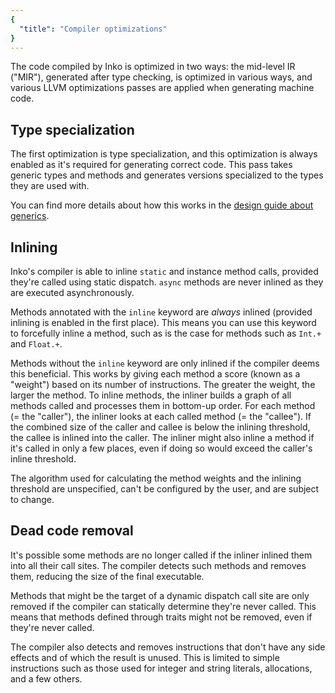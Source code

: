 ```yaml
---
{
  "title": "Compiler optimizations"
}
---
```


The code compiled by Inko is optimized in two ways: the mid-level IR ("MIR"),
generated after type checking, is optimized in various ways, and various LLVM
optimizations passes are applied when generating machine code.

## Type specialization

The first optimization is type specialization, and this optimization is always
enabled as it's required for generating correct code. This pass takes generic
types and methods and generates versions specialized to the types they are used
with.

You can find more details about how this works in the [design guide about
generics](../design/compiler#generics).

## Inlining

Inko's compiler is able to inline `static` and instance method calls, provided
they're called using static dispatch. `async` methods are never inlined as they
are executed asynchronously.

Methods annotated with the `inline` keyword are _always_ inlined (provided
inlining is enabled in the first place). This means you can use this keyword to
forcefully inline a method, such as is the case for methods such as `Int.+` and
`Float.+`.

Methods without the `inline` keyword are only inlined if the compiler deems this
beneficial. This works by giving each method a score (known as a "weight") based
on its number of instructions. The greater the weight, the larger the method. To
inline methods, the inliner builds a graph of all methods called and processes
them in bottom-up order. For each method (= the "caller"), the inliner looks at
each called method (= the "callee"). If the combined size of the caller and
callee is below the inlining threshold, the callee is inlined into the caller.
The inliner might also inline a method if it's called in only a few places, even
if doing so would exceed the caller's inline threshold.

The algorithm used for calculating the method weights and the inlining threshold
are unspecified, can't be configured by the user, and are subject to change.

## Dead code removal

It's possible some methods are no longer called if the inliner inlined them into
all their call sites. The compiler detects such methods and removes them,
reducing the size of the final executable.

Methods that might be the target of a dynamic dispatch call site are only
removed if the compiler can statically determine they're never called. This
means that methods defined through traits might not be removed, even if they're
never called.

The compiler also detects and removes instructions that don't have any side
effects and of which the result is unused. This is limited to simple
instructions such as those used for integer and string literals, allocations,
and a few others.
